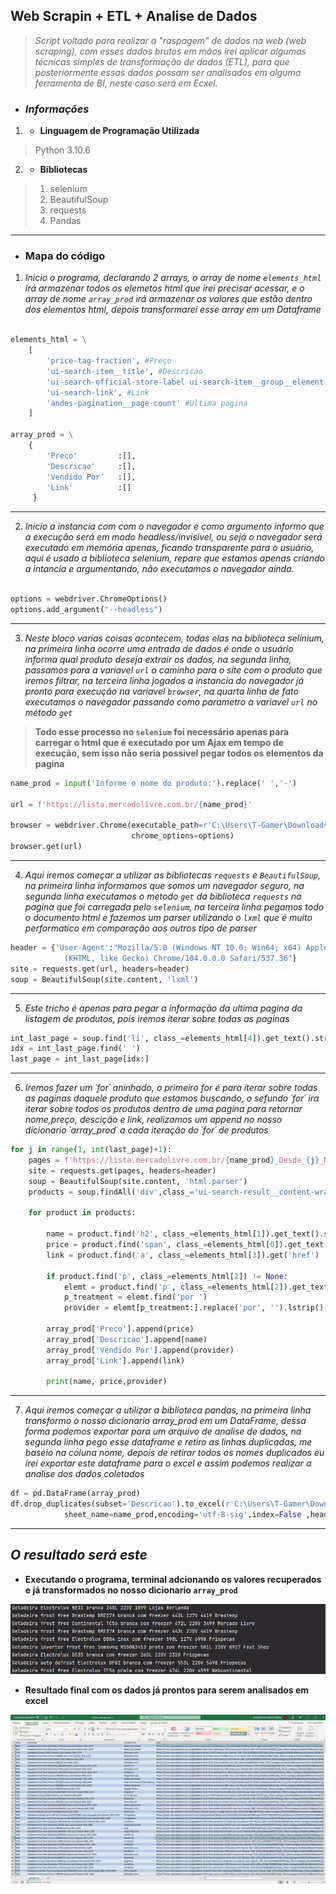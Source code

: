 ## Web Scrapin + ETL + Analise de Dados

> *Script voltado para realizar a "raspagem" de dados na web (web scraping), com esses dados brutos em mãos irei aplicar algumas técnicas simples de transformação de dados (ETL), para que posteriormente essas dados possam ser analisados em alguma ferramenta de BI, neste caso será em Ecxel.*

* ### *Informações*
1. * **Linguagem de Programação Utilizada**
>Python 3.10.6

2. * **Bibliotecas**
>1. selenium 
>2. BeautifulSoup
>3. requests
>4. Pandas

------------

* ### Mapa do código

1. *Inicio o programa, declarando 2 arrays, o array de nome `elements_html` irá armazenar todos os elemetos html que irei precisar acessar, e o array de nome `array_prod` irá armazenar os valores que estão dentro dos elementos html, depois transformarei esse array em um Dataframe*

~~~python

elements_html = \
    [
        'price-tag-fraction', #Preço
        'ui-search-item__title', #Descricao
        'ui-search-official-store-label ui-search-item__group__element ui-search-color--GRAY', #Vendido Por
        'ui-search-link', #Link
        'andes-pagination__page-count' #Ultima pagina
    ]

array_prod = \
    {
        'Preco'         :[],
        'Descricao'     :[],
        'Vendido Por'   :[],
        'Link'          :[]
     }

~~~

-------

2. *Inicio a instancia com com o navegador e como argumento informo que a execução será em modo headless/invisivel, ou sejá o navegador será executado em memória apenas, ficando transparente para o usuário, aqui é usado a biblioteca selenium, repare que estamos apenas criando a intancia e argumentando, não executamos o navegador ainda.*

~~~python

options = webdriver.ChromeOptions()
options.add_argument("--headless")

~~~
----

3. *Neste bloco varias coisas acontecem, todas elas na biblioteca selinium, na primeira linha ocorre uma entrada de dados é onde o usuário informa qual produto deseja extrair os dados, na segunda linha, passamos para a variavel `url` o caminho para o site com o produto que iremos filtrar, na terceira linha jogados a instancia do navegador já pronto para execução na variavel `browser`, na quarta linha de fato executamos o navegador passando como parametro a variavel `url` no método `get`*
>**Todo esse processo no `selenium` foi necessário apenas para carregar o html que é executado por um Ajax em tempo de execução, sem isso não seria possivel pegar todos os elementos da pagina**

~~~python
name_prod = input('Informe o nome do produto:').replace(' ','-')

url = f'https://lista.mercadolivre.com.br/{name_prod}'

browser = webdriver.Chrome(executable_path=r'C:\Users\T-Gamer\Downloads\chromedriver_win32\chromedriver.exe',
                           chrome_options=options)
browser.get(url)
~~~
-----------

4. *Aqui iremos começar a utilizar as bibliotecas `requests` e `BeautifulSoup`, na primeira linha informamos que somos um navegador seguro, na segunda linha executamos o metodo `get` da biblioteca `requests` na pagina que foi carregada pelo `selenium`, na terceira linha pegamos todo o documento html e fazemos um parser utilizando o `lxml` que é muito performatico em comparação aos outros tipo de parser*

~~~python
header = {'User-Agent':"Mozilla/5.0 (Windows NT 10.0; Win64; x64) AppleWebKit/537.36 \
            (KHTML, like Gecko) Chrome/104.0.0.0 Safari/537.36"}
site = requests.get(url, headers=header)
soup = BeautifulSoup(site.content, 'lxml')
~~~
-----

5. *Este tricho é apenas para pegar a informação da ultima pagina da listagem de produtos, pois iremos iterar sobre todas as paginas* 

~~~python
int_last_page = soup.find('li', class_=elements_html[4]).get_text().strip()
idx = int_last_page.find(' ')
last_page = int_last_page[idx:]
~~~
----------

6. *Iremos fazer um ´for´ aninhado, o primeiro for é para iterar sobre todas as paginas daquele produto que estamos buscando, o sefundo ´for´ ira iterar sobre todos os produtos dentro de uma pagina para retornar nome,preço, descição e link, realizamos um append no nosso dicionario ´array_prod´ a cada iteração do ´for´ de produtos*

~~~python
for j in range(1, int(last_page)+1):
    pages = f'https://lista.mercadolivre.com.br/{name_prod}_Desde_{j}_NoIndex_True'
    site = requests.get(pages, headers=header)
    soup = BeautifulSoup(site.content, 'html.parser')
    products = soup.findAll('div',class_='ui-search-result__content-wrapper')

    for product in products:

        name = product.find('h2', class_=elements_html[1]).get_text().strip()
        price = product.find('span', class_=elements_html[0]).get_text().strip().replace('.', '')
        link = product.find('a', class_=elements_html[3]).get('href')

        if product.find('p', class_=elements_html[2]) != None:
            elemt = product.find('p', class_=elements_html[2]).get_text().strip()
            p_treatment = elemt.find('por ')
            provider = elemt[p_treatment:].replace('por', '').lstrip()

        array_prod['Preco'].append(price)
        array_prod['Descricao'].append(name)
        array_prod['Vendido Por'].append(provider)
        array_prod['Link'].append(link)

        print(name, price,provider)
~~~

----------

7. *Aqui iremos começar a utilizar a biblioteca pandas, na primeira linha transformo o nosso dicionario array_prod em um DataFrame, dessa forma podemos exportar para um arquivo de analise de dados, na segunda linha pego esse dataframe e retiro as linhas duplicadas, me baseio na coluna nome, depois de retirar todos os nomes duplicados eu irei exportar este dataframe para o excel e assim podemos realizar a analise dos dados coletados*

~~~python
df = pd.DataFrame(array_prod)
df.drop_duplicates(subset='Descricao').to_excel(r'C:\Users\T-Gamer\Downloads\analise_mercado_livre.xlsx',
            sheet_name=name_prod,encoding='utf-8-sig',index=False ,header=True)
~~~

-------------

## *O resultado será este*

* **Executando o programa, terminal adcionando os valores recuperados e já transformados no nosso dicionario `array_prod`**

<img src = img/img_1.png>

* **Resultado final com os dados já prontos para serem analisados em excel**

<img src = img/img_2.png>
